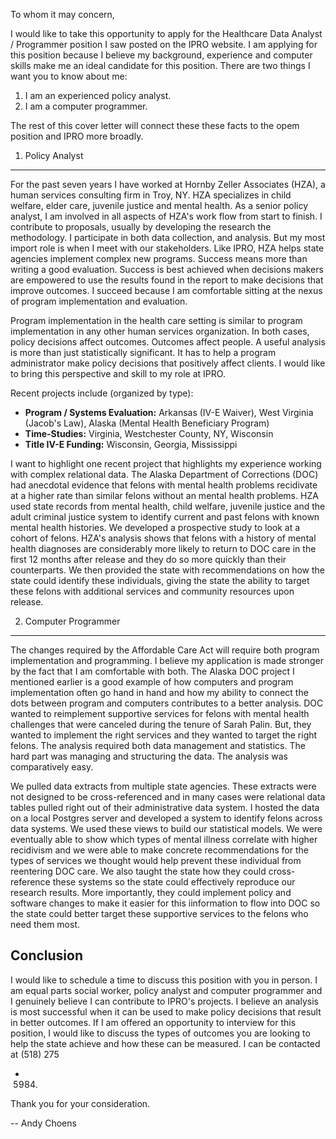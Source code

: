 To whom it may concern,

I would like to take this opportunity to apply for the Healthcare Data
Analyst / Programmer position I saw posted on the IPRO website. I am
applying for this position because I believe my background, experience
and computer skills make me an ideal candidate for this
position. There are two things I want you to know about me:

  1. I am an experienced policy analyst.
  2. I am a computer programmer.

The rest of this cover letter will connect these these facts to the
opem position and IPRO more broadly.


1. Policy Analyst
---------------------------------------- 

For the past seven years I have worked at Hornby Zeller Associates
(HZA), a human services consulting firm in Troy, NY. HZA specializes
in child welfare, elder care, juvenile justice and mental health. As a
senior policy analyst, I am involved in all aspects of HZA's work flow
from start to finish. I contribute to proposals, usually by developing
the research the methodology. I participate in both data collection,
and analysis. But my most import role is when I meet with our
stakeholders. Like IPRO, HZA helps state agencies implement complex
new programs. Success means more than writing a good
evaluation. Success is best achieved when decisions makers are
empowered to use the results found in the report to make decisions
that improve outcomes. I succeed because I am comfortable sitting at
the nexus of program implementation and evaluation.

Program implementation in the health care setting is similar to
program implementation in any other human services organization. In
both cases, policy decisions affect outcomes. Outcomes affect
people. A useful analysis is more than just statistically
significant. It has to help a program administrator make policy
decisions that positively affect clients. I would like to bring this
perspective and skill to my role at IPRO.

Recent projects include
(organized by type):

  * __Program / Systems Evaluation:__ Arkansas (IV-E Waiver), West
    Virginia (Jacob's Law), Alaska (Mental Health Beneficiary Program)
  * __Time-Studies:__ Virginia, Westchester County, NY, Wisconsin
  * __Title IV-E Funding:__ Wisconsin, Georgia, Mississippi

I want to highlight one recent project that highlights my experience
working with complex relational data. The Alaska Department of
Corrections (DOC) had anecdotal evidence that felons with mental
health problems recidivate at a higher rate than similar felons
without an mental health problems. HZA used state records from mental
health, child welfare, juvenile justice and the adult criminal justice
system to identify current and past felons with known mental health
histories. We developed a prospective study to look at a cohort of
felons. HZA's analysis shows that felons with a history of mental
health diagnoses are considerably more likely to return to DOC care in
the first 12 months after release and they do so more quickly than
their counterparts. We then provided the state with recommendations on
how the state could identify these individuals, giving the state the
ability to target these felons with additional services and community
resources upon release.


2. Computer Programmer
---------------------------------------- 

The changes required by the Affordable Care Act will require both
program implementation and programming. I believe my application is
made stronger by the fact that I am comfortable with both. The Alaska
DOC project I mentioned earlier is a good example of how computers and
program implementation often go hand in hand and how my ability to
connect the dots between program and computers contributes to a better
analysis. DOC wanted to reimplement supportive services for felons
with mental health challenges that were canceled during the tenure of
Sarah Palin. But, they wanted to implement the right services and they
wanted to target the right felons. The analysis required both data
management and statistics. The hard part was managing and structuring
the data. The analysis was comparatively easy.

We pulled data extracts from multiple state agencies. These extracts
were not designed to be cross-referenced and in many cases were
relational data tables pulled right out of their administrative data
system. I hosted the data on a local Postgres server and developed a
system to identify felons across data systems. We used these views to
build our statistical models. We were eventually able to show which
types of mental illness correlate with higher recidivism and we were
able to make concrete recommendations for the types of services we
thought would help prevent these individual from reentering DOC
care. We also taught the state how they could cross-reference these
systems so the state could effectively reproduce our research
results. More importantly, they could implement policy and software
changes to make it easier for this iinformation to flow into DOC so
the state could better target these supportive services to the felons
who need them most. 


Conclusion
----------------------------------------

I would like to schedule a time to discuss this position with you in
person. I am equal parts social worker, policy analyst and computer
programmer and I genuinely believe I can contribute to IPRO's
projects. I believe an analysis is most successful when it can be used
to make policy decisions that result in better outcomes. If I am
offered an opportunity to interview for this position, I would like to
discuss the types of outcomes you are looking to help the state
achieve and how these can be measured. I can be contacted at (518) 275
- 5984.

Thank you for your consideration.

-- Andy Choens

